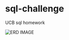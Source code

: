 # sql-challenge
UCB sql homework

![ERD IMAGE](github.com/jj2798nyu/sql-challenge/master/Resources/ERD.png)
